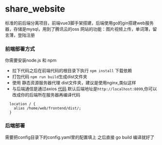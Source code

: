 # share_website

标准的前后端分离项目，前端vue3脚手架搭建，后端使用go的gin搭建web服务器，存储是mysql，用到了腾讯云的oss
网站的功能：图片视频上传，单词薄，留言薄，登陆注册

### 前端部署方式
你需要安装node.js 和 npm
- 拉下代码之后在前端代码的根目录下执行  `npm install` 下载依赖
- 打包代码 `npm run build`生成dist文件夹
- 使用 静态资源服务器代理 dist文件夹，建议是使用nginx,类似这样
- 与后端通信是通过axios [代码](https://github.com/qq1141000259/share_website/blob/master/frontend/share-website/src/utils/request.js)
  默认后端地址是`http://localhost:8099`,你可以改成你的后端所在服务器再编译代码
```
  location / {
    alias /home/web/frontend/dist/;
  }
```
### 后端部署
需要把config目录下的config.yaml里的配置填上
之后直接 go build 编译就好了
